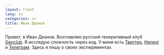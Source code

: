 ```yaml
---
layout: front
lang: ru
categories: ru
title: Иван Дианов
---
```


<section class="text">
  <p>Привет, я Иван Дианов. Возглавляю русский генеративный клуб <a class="link-button" href="https://t.me/gen_c">Genclub</a>. Я исследую сложность через код. У меня есть <a class="link-button" href="https://twitter.com/i_dianov">Твиттер</a>, <a class="link-button" href="https://www.henext.xyz/ivan_dianov">Henext</a> и <a class="link-button" href="https://t.me/ivandianov">Телеграм</a>. Здесь я пишу о своих экспериментах.</p>
</section>